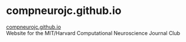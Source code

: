 # compneurojc.github.io
[compneurojc.github.io](compneurojc.github.io)  
Website for the MIT/Harvard Computational Neuroscience Journal Club  


